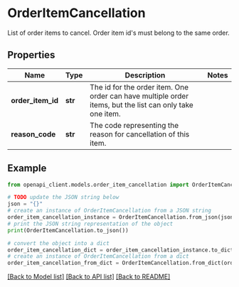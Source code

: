 # OrderItemCancellation

List of order items to cancel. Order item id's must belong to the same order.

## Properties

Name | Type | Description | Notes
------------ | ------------- | ------------- | -------------
**order_item_id** | **str** | The id for the order item. One order can have multiple order items, but the list can only take one item. | 
**reason_code** | **str** | The code representing the reason for cancellation of this item. | 

## Example

```python
from openapi_client.models.order_item_cancellation import OrderItemCancellation

# TODO update the JSON string below
json = "{}"
# create an instance of OrderItemCancellation from a JSON string
order_item_cancellation_instance = OrderItemCancellation.from_json(json)
# print the JSON string representation of the object
print(OrderItemCancellation.to_json())

# convert the object into a dict
order_item_cancellation_dict = order_item_cancellation_instance.to_dict()
# create an instance of OrderItemCancellation from a dict
order_item_cancellation_from_dict = OrderItemCancellation.from_dict(order_item_cancellation_dict)
```
[[Back to Model list]](../README.md#documentation-for-models) [[Back to API list]](../README.md#documentation-for-api-endpoints) [[Back to README]](../README.md)


